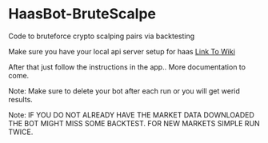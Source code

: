 # HaasBot-BruteScalpe
Code to bruteforce crypto scalping pairs via backtesting

Make sure you have your local api server setup for haas [Link To Wiki](https://wiki.haasonline.com/Local_API_Server)

After that just follow the instructions in the app.. More documentation to come.

Note: Make sure to delete your bot after each run or you will get werid results.

Note: IF YOU DO NOT ALREADY HAVE THE MARKET DATA DOWNLOADED THE BOT MIGHT MISS SOME BACKTEST. FOR NEW MARKETS SIMPLE RUN TWICE.
